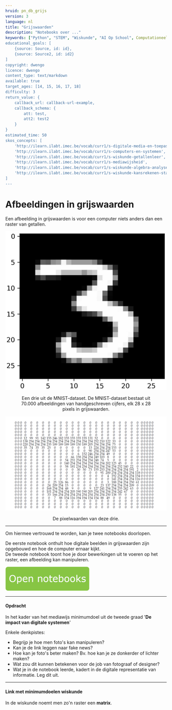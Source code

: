 ```yaml
---
hruid: pn_db_grijs
version: 3
language: nl
title: "Grijswaarden"
description: "Notebooks over ..."
keywords: ["Python", "STEM", "Wiskunde", "AI Op School", Computationeel denken"]
educational_goals: [
    {source: Source, id: id}, 
    {source: Source2, id: id2}
]
copyright: dwengo
licence: dwengo
content_type: text/markdown
available: true
target_ages: [14, 15, 16, 17, 18]
difficulty: 3
return_value: {
    callback_url: callback-url-example,
    callback_schema: {
        att: test,
        att2: test2
    }
}
estimated_time: 50
skos_concepts: [
    'http://ilearn.ilabt.imec.be/vocab/curr1/s-digitale-media-en-toepassingen', 
    'http://ilearn.ilabt.imec.be/vocab/curr1/s-computers-en-systemen', 
    'http://ilearn.ilabt.imec.be/vocab/curr1/s-wiskunde-getallenleer', 
    'http://ilearn.ilabt.imec.be/vocab/curr1/s-mediawijsheid', 
    'http://ilearn.ilabt.imec.be/vocab/curr1/s-wiskunde-algebra-analyse', 
    'http://ilearn.ilabt.imec.be/vocab/curr1/s-wiskunde-kansrekenen-statistiek'
]
---
```


# Afbeeldingen in grijswaarden


Een afbeelding in grijswaarden is voor een computer niets anders dan een raster van getallen. 

![](embed/drie.jpg "Een drie uit de MNIST dataset")
<figure>
    <figcaption align = "center">Een drie uit de MNIST-dataset. De MNIST-dataset bestaat uit 70.000 afbeeldingen van handgeschreven cijfers, elk 28 x 28 pixels in grijswaarden.</figcaption>
</figure>

![](embed/drieraster.png "Pixelwaarden van deze drie")
<figure>
    <figcaption align = "center">De pixelwaarden van deze drie.</figcaption>
</figure>

-----------------
Om hiermee vertrouwd te worden, kan je twee notebooks doorlopen.

De eerste notebook onthult hoe digitale beelden in grijswaarden zijn opgebouwd en hoe de computer ernaar kijkt.<br>
De tweede notebook toont hoe je door bewerkingen uit te voeren op het raster, een afbeelding kan manipuleren. 

[![](embed/Knop.png "Knop")](https://kiks.ilabt.imec.be/hub/tmplogin?id=1501 "Notebooks Grijswaarden")

--------------
#### Opdracht
In het kader van het mediawijs minimumdoel uit de tweede graad '**De impact van digitale systemen**'

Enkele denkpistes:<br>
- Begrijp je hoe men foto's kan manipuleren?
- Kan je de link leggen naar fake news?
- Hoe kan je foto's beter maken? Bv. hoe kan je ze donkerder of lichter maken?
- Wat zou dit kunnen betekenen voor de job van fotograaf of designer?
- Wat je in de notebook leerde, kadert in de digitale representatie van informatie. Leg dit uit. 

-----------
#### Link met minimumdoelen wiskunde
In de wiskunde noemt men zo'n raster een **matrix**. 
